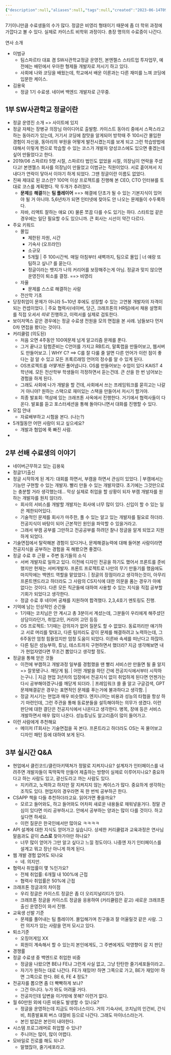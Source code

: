 ```yaml
---
{"description":null,"aliases":null,"tags":null,"created":"2023-06-14T09:43:16","updated":"2023-07-15T21:30:22","title":"20230613 sw사관학교정글 라이브 설명회","dg-publish":true,"permalink":"/docs/20230613 sw사관학교정글 라이브 설명회/","dgPassFrontmatter":true}
---
```



7기이니만큼 수료생들의 수가 많다. 정글은 비영리 형태이기 때문에 좀 더 학위 과정에 가깝다고 볼 수 있다. 실제로 카이스트 비학위 과정이다. 총장 명의의 수료증이 나간다. 

연사 소개
- 이범규
	- 팀스파르타 대표 겸 SW사관학교정글 운영진, 본엔젤스 스타트업 투자업무, 예전에는 배민에서 우아한 형제들 개발자로 저시기 하고 있다.
	- 사회에 나와 코딩을 배웠는데, 학교에서 배운 이론과는 다른 재미를 느껴 코딩에 입문한 케이스.
- 김용욱
	- 정글 1기 수료생. 네이버 백엔드 개발자로 근무중. 

## 1부 SW사관학교 정글이란

- 정글 운영진 소개 => 사이트에 있지
- 정글 자체는 장병규 의장님 아이디어로 출발함. 카이스트 동아리 중에서 스팍스라고 하는 동아리가 있는데, 거기서 코딩에 참맛을 알게되어 방학때 주 100시간 몰입한 경험이 자신을, 동아리의 부원을 어떻게 발전시켰는지를 보게 되고 그런 학습방법에 대해서 이렇게 찐으로 학습할 수 있는 코스가 개발자 양성코스에도 있으면 좋겠는데 싶어 만들었다고 한다. 
- 2019/06 스파르타 5명 시절, 스파르타 법인도 없었을 시절, 의장님이 연락을 주셨다고! 본엔젤스 회사를 의장님이 만들었고 이범규는 직원이었다. 서로 흩어져서 지내다가 연락이 닿아서 이야기 하게 되었다. 그땐 정글이란 이름도 없었다. 
- 진짜 제대로 된 코스란? 100억 이상 프로젝트를 진행해 본 CEO, CTO 인터뷰를 토대로 코스를 계획했다. 딱 두개가 추려졌다.
	- **문제**를 **해결**하는 **팀 플레이어** ==> 해결에 단초가 될 수 있는 기본지식이 있어야 될 거 아니야. 5,6년차가 되면 인터넷에 찾아도 안 나오는 문제들이 수두룩하다.  
	- 자바, 리액트 잘하는 애요 (X) 물론 쪼끔 다를 수도 있기는 하다. 스타트업 같은 경우에는 일단 필요할 수도 있으니까. 큰 회사는 시선이 약간 다르다.
- 주요 키워드
	- 몰입
		- 제한된 자원, 시간
		- 기숙사 (오프라인)
		- 소규모
		- 5개월 | 주 100시간씩. 매일 아침부터 새벽까지, 팀으로 몰입 | 너 얘랑 또 팀하고 싶니? 를 묻는다.
		- 정글이라는 뱃지가 나의 커리어를 보장해주는게 아님. 정글과 맞지 않으면 운영진이 퇴소를 결정. ==> 비영리
	- 자율
		- 문제를 스스로 해결하는 사람
	- 전산학 기초
- 당장취업이 문제가 아니라 5~10년 후에도 성장할 수 있는 고연봉 개발자의 자격이 되는 컨셉이었다. | 주요 협력사(네이버, 당근, 크래프톤의 HR팀)에서 채용 설명회를 직접 오셔서 *따로* 진행하고, 이력서를 실제로 검토한다. 
- 보이저엑스 같은 경우에는 정글 수료생 전원을 모의 면접을 본 사례. 남들보다 먼저 0차 면접을 봤다는 것이다.
- 커리큘럼 (의도된)
	- 처음 오면 4주동안 100여문제 넘게 알고리즘 문제를 푼다.
	- 그거 끝나고 탐험준비는 C언어를 가지고 RB트리, 말록랩을 만들어보고, 웹서버도 만들어보고. | WHY C? ==> C를 잘 다룰 줄 알면 다른 언어가 이런 점이 좋다는 걸 알 수 있고 모든 프록르래밍 언어의 정수를 알 수 있게 된다.
	- OS프로젝트를 *어떻게든* 풀어냅니다. OS를 만들어보는 수업이 있다 KAIST 4학년에. 모든 전산학부 학생들이 걱정하면서 듣는건데. 큰 산을 한 번 넘어보는 경험을 하게 된다.
	- 그래도 사회에 나가 개발을 할 건데, 사회에서 쓰는 프레임워크를 묻히고는 나갈 거 아니야? 원하는 스택으로 재미있는 스택을 만들어서 저시기 할거야.
	- 최종 발표회: 역삼에 있는 크래프톤 사옥에서 진행한다. 거기에서 협력사들이 다 온다. 발표를 듣고 포스터세션을 통해 돌아다니면서 대화를 진행할 수 있다.
- 모집 안내
	- 자료배부하고 시험을 본다. (나는?)
- 5개월동안 어떤 사람이 되고 싶으세요?
	- 개발과 협업에 푹 빠진 사람.
- 

## 2부 선배 수료생의 이야기

- 네이버근무하고 있는 김용욱
- 정글1기출신
- 정글 시작하게 된 계기: 대회를 하면서, 부캠을 하면서 관심이 있었다. | 부캠에서는 기능만 구현할 수 있는 개발자. 빨리 만들 수 있는 개발자였다. 초기에는 그것만으로는 충분할 거라 생각했는데... 막상 실제로 취업을 할 상황이 되자 부캠 개발자를 원하는 개발자를 원치 않더라.
	- 회사의 서비스를 개발할 개발자는 회사에 너무 많이 있다. 신입이 할 수 있는 일은 제한되어있다.
	- 기술적인 문제를 회사가 마주한, 풀 수 있는 알고 있는 개발자를 필요로 하더라. 전공지식이 바탕이 되어 근본적인 원인을 파악할 수 있을거라고.
	- 그래서 부캠 공부를 그만하고 전공공부를 하려던 찰나 정글을 알게 되었고 지원하게 되었다.
- 기술면접에서 탈락해본 경험이 있다거나, 문제해결능력에 대해 들어본 사람이라면 전공지식을 공부하는 경험을 꼭 해봤으면 좋겠다.
- 정글 수료 후 근황 + 주변 동기들의 소식
	- 서버 개발자로 일하고 있다. 이전에 디자인 전공을 하기도 했어서 프론트를 준비했지만 현재는 서버개발자. 프론트 프로젝트로 나만의 무기 만들기를 했음에도 마지막에는 백엔드 역할을 맡았었다. | 정글의 장점이라고 생각하는것이, 아무리 프론트엔드라고 하더라도 그 사람의 CS지식에 대한 의문을 품는 경우가 아예 없다는 것이다. 다른 모든 직군들에 대하여 사용할 수 있는 지식을 직접 공부할 기회가 되었다고 생각한다.
	- 정글 수료 후 네이버 공채를 지원하여 합격했다. 2,3,4호기 멘토링도 진행. 
- 기억에 남는 인상적인 순간들
	- 1기때는 코치님은 안 계시고 총 3분이서 계셨는데, 그분들이 우리에게 해주셨던 상담이라던가, 취업고민, 커리어 고민 등등 
	- OS 프로젝트: 1기때는 강의자가 없어 질문도 할 수 없었다. 동료끼리만 얘기하고 서로 머리를 맞대고, 다른 팀끼리도 같이 문제를 해결하려고 노력하는데, 그 6주동안 엄청 힘들었지만 엄청 도움이 되었다. 이른바 속세를 떠난다고 하잖아. 
	- 다른 팀은 성능부하, 튜닝, 테스트까지 구현하면서 했더라? 지금 생각해보면 내가 현업자였다면 무조건 뽑았다고 생각할 정도.
- 정글을 통해 얻은 것들
	- 이전에 부캠하고 개발과정 일부를 경험했을 땐 빨리 서비스만 만들면 될 줄 알지 => 잘못됐구나. 깨닫게 됨. | 어떤 개발을 하던 간에 전공지식에서부터 시작하는구나. | 지금 현업 3년차의 입장에서 전공지식 없이 취업하게 된다면 언젠가는 다시 공부해야겠구나를 깨닫게 되더라. | 프레임워크 쓸 줄 알고 구글검색, GPT 문제해결같은 경우는 표면적인 문제를 푸는거에 불과하다고 생각함. | 
	- 정글 저시기는 현업과 매우 비슷했다. 엔지니어는 비용과 성능의 타협을 항상 하기 마련인데, 그런 주관을 통해 동료분들을 설득해야하는 의무가 생겼다. 이런 판단에 대한 결단은 전공지식에서 나온다고 생각한다. 병목, 장애 등은 서비스 개발하면서 매우 많이 나온다. 성능튜닝도 알고리즘이 많이 들어가고. 
- 이런 사람에게 추천해요
	- 메이저 IT회사는 기술면접을 꼭 본다. 프론트라고 하더라도 OS는 꼭 물어보고 디자인 패턴 등에 대하여 보게 된다. 

## 3부 실시간 Q&A

- 현업에서 클린코드/클린아키텍쳐가 정말로 지켜지나요? 설계자가 인터페이스를 내려주면 개발자들이 뚝딱뚝딱 만들어 제출하는 방향이 실제로 이루어지나요? 중요하다고 하는 사람도 있고, 광신도라고 까는 사람도 있다.
	- 지키려고, 노력하고 하지만 잘 지켜지지 않는 케이스가 많다. 중요하게 생각하는 조직도 있다. 현업자의 경우라면 꼭 한 번씩 공부하곤 한다.
- CSAPP 책을 다들 추천하더라고요. 읽어가면 좋을까요?
	- 모르고 들어와도, 하고 들어와도 어차피 새로운 내용들로 채워넣을거다. 정말 관심이 있다면 미리 공부하시고. 안에서 공부하는 양과는 많이 다를 것이다. 하고 싶다면 하세요.
	- 이런 질문은 한국인에서만 많아요 ㅋㅋㅋㅋ
- API 설계에 대한 지식도 얻어가고 싶습니다. 상세한 커리큘럼과 교육과정은 연사님 말씀과도 같이 **스스로** 찾아가야만 하나요?
	- 너무 많이 얻어가 그만 알고 싶다고 느낄 정도이다. 나중엔 자기 인터페이스를 설계고 뭐고 장난 아니게 하게 된다.
- 웹 개발 경험 없어도 되나요
	- 네. 의지만.
- 협력사 취업률이 몇 %인가요?
	- 전체 취업률: 6개월 내 100%에 근접
	- 협력사 취업률은 50%에 근접
- 크래프톤 정글과의 차이점
	- 우리 정글은 카이스트 정글은 좀 더 오리지널리티가 있다.
	- 크래프톤 정글을 카이스트 정글을 응용하여 (커리큘럼은 같고) 새로운 크래프톤 출신 운영진이 와서 진행.
- 교육생 선발 기준
	- 문제를 풀어내는 팀 플레이어. 몰입해가며 친구들과 잘 어울릴것 같은 사람. 그런 의지가 있는 사람을 먼저 모시고 있다.
- 퇴소기준
	- 오징어게임 XX
	- 회원이 계속해서 할 수 있는지 본인에게도, 그 주변에게도 악영향이 갈 지 판단
- 경쟁률
- 정글 수료생 중 백엔드로 취업한 비중
	- 정글을 나왔으면 BE냐 FE냐 그런게 사실 없고, 그냥 탄탄한 줄기세포들이라고..
	- 자기가 원하는 대로 나간다. FE가 재밌어! 하면 그쪽으로 가고, BE가 재밌어! 하면 그쪽으로 한다. BE 6, FE 4 정도?
- 전공자를 뽑으면 좀 더 빡빡하게 보냐?
	- 그건 아니다. 누가 와도 어려울 거다.  
	- 전공자인데 답변을 이거밖에 못해? 이런거 없다.
- 월 60만원 외에 다른 비용도 발생할 수 있나요?
	- 정글을 운영하는데 지금도 마이너스이다. 거의 기숙사비, 코치님의 인건비, 간식비, 최종발표회 버스 대절비 등으로 나간다. 그래도 마이너스라는거.
	- 본인 밥값은 본인이 내야한다.
- 시스템 프로그래머로 취업할 수 있나?
	- 주니어는 많이, 많이 어렵다.
- 모바일로 진로를 해도 되나?
	- 말했잖아, 줄기세포라고.
